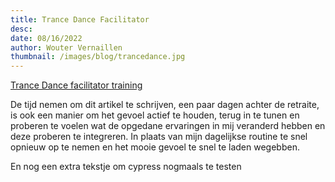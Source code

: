 ```yaml
---
title: Trance Dance Facilitator
desc: 
date: 08/16/2022
author: Wouter Vernaillen
thumbnail: /images/blog/trancedance.jpg
---
```


[Trance Dance facilitator training](https://trance-dance.net/events/trancedance-facilitator-training/)

<iframe-component
    src="https://www.youtube.com/embed/YgY8HZdC7SU"
    title="Trance Dance | trance-dance.net"></iframe-component>

De tijd nemen om dit artikel te schrijven, een paar dagen achter de retraite, is ook een manier om het gevoel actief te houden, terug in te tunen en proberen te voelen wat de opgedane ervaringen in mij veranderd hebben en deze proberen te integreren. In plaats van mijn dagelijkse routine te snel opnieuw op te nemen en het mooie gevoel te snel te laden wegebben.

En nog een extra tekstje om cypress nogmaals te testen
